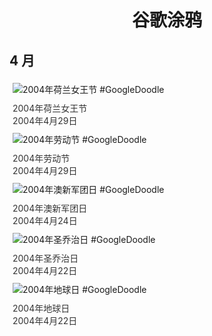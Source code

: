 
<h1 align="center"> 谷歌涂鸦 </h1>




## 4 月

<div class="image">


<img src="https://www.google.com/logos/2004/queens_day.gif" alt="2004年荷兰女王节 #GoogleDoodle" style="margin: 5px"/>
<div class="info" style="font-size: 14px; color:#333333; margin:5px"><div class="title">2004年荷兰女王节</div><div class="date">2004年4月29日</div></div>

<img src="https:https://lh3.googleusercontent.com/bqXefuAsXtGZPILWXO4sA68efeMbF5vjqhpOm3BOlTnuAr7_jtewJbsqf_pgfqJ09cTNyeMzrfFMwKxhEaMUAcN2j7b79o_omyrwlI8j=s660" alt="2004年劳动节 #GoogleDoodle" style="margin: 5px"/>
<div class="info" style="font-size: 14px; color:#333333; margin:5px"><div class="title">2004年劳动节</div><div class="date">2004年4月29日</div></div>

<img src="https:https://lh3.googleusercontent.com/1jnAqjiXvX41CxiqgiakDdPbXmWNM5chz30IAFVo69H7qyk3r8GoAJKfvzFKDnFTZcwBav5O8hAkj0CdA06Llo2GV8O4jkRhNBkSCuGG=s660" alt="2004年澳新军团日 #GoogleDoodle" style="margin: 5px"/>
<div class="info" style="font-size: 14px; color:#333333; margin:5px"><div class="title">2004年澳新军团日</div><div class="date">2004年4月24日</div></div>

<img src="https:https://lh3.googleusercontent.com/Mzdc9HmMPDort4XfKu_5nujAWYDm1yjh9-sQwQEsOaJItUvXqi5-W84BwR67EQszcXhCxH0c8uIaA-lI4i3yX16uDd8nKXdFjQqLnaYv=s660" alt="2004年圣乔治日 #GoogleDoodle" style="margin: 5px"/>
<div class="info" style="font-size: 14px; color:#333333; margin:5px"><div class="title">2004年圣乔治日</div><div class="date">2004年4月22日</div></div>

<img src="https:https://lh3.googleusercontent.com/W1T6Xdy9zLC-KX6T4AFBlwDlQL-A51v2OE_rhUfgJym0VVdJBGHwGAXbQnmi7ORm2LhwIMUKNFFGiOrZfW7j6dw1l1m39Qs48-k3jivnuw=s660" alt="2004年地球日 #GoogleDoodle" style="margin: 5px"/>
<div class="info" style="font-size: 14px; color:#333333; margin:5px"><div class="title">2004年地球日</div><div class="date">2004年4月22日</div></div>

</div>








